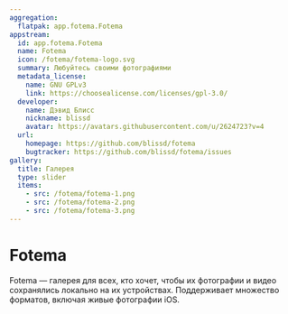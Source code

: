 ```yaml
---
aggregation:
  flatpak: app.fotema.Fotema
appstream:
  id: app.fotema.Fotema
  name: Fotema
  icon: /fotema/fotema-logo.svg
  summary: Любуйтесь своими фотографиями
  metadata_license:
    name: GNU GPLv3
    link: https://choosealicense.com/licenses/gpl-3.0/
  developer:
    name: Дэвид Блисс
    nickname: blissd
    avatar: https://avatars.githubusercontent.com/u/2624723?v=4
  url:
    homepage: https://github.com/blissd/fotema
    bugtracker: https://github.com/blissd/fotema/issues
gallery:
  title: Галерея
  type: slider
  items:
    - src: /fotema/fotema-1.png
    - src: /fotema/fotema-2.png
    - src: /fotema/fotema-3.png
---
```


# Fotema

Fotema — галерея для всех, кто хочет, чтобы их фотографии и видео сохранялись локально на их устройствах. Поддерживает множество форматов, включая живые фотографии iOS.

<AGWGallery />

<!--@include: @apps/.parts/install/content-flatpak.md-->
